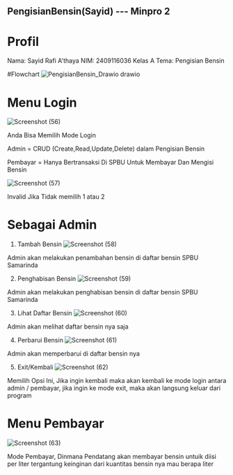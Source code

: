 ## PengisianBensin(Sayid) --- Minpro 2
# Profil
Nama: Sayid Rafi A'thaya
NIM: 2409116036
Kelas A
Tema: Pengisian Bensin

#Flowchart
![PengisianBensin_Drawio drawio](https://github.com/user-attachments/assets/0bbf196b-b030-4695-a43f-f1297cb79b28)


# Menu Login
![Screenshot (56)](https://github.com/user-attachments/assets/8f5187c8-4084-42cc-aa06-39f92e02fa96)

Anda Bisa Memilih Mode Login

Admin = CRUD (Create,Read,Update,Delete) dalam Pengisian Bensin

Pembayar = Hanya Bertransaksi Di SPBU Untuk Membayar Dan Mengisi Bensin

![Screenshot (57)](https://github.com/user-attachments/assets/0c9d10e5-5b7a-403e-8b03-9e10815f8cc3)

Invalid Jika Tidak memilih 1 atau 2

# Sebagai Admin
1. Tambah Bensin
![Screenshot (58)](https://github.com/user-attachments/assets/05b910ac-af7f-4fe3-95a0-2f11fde75b19)

Admin akan melakukan penambahan bensin di daftar bensin SPBU Samarinda

2. Penghabisan Bensin
![Screenshot (59)](https://github.com/user-attachments/assets/76511e6f-103f-4e5b-bbb2-aea0bae36ac7)

Admin akan melakukan penghabisan bensin di daftar bensin SPBU Samarinda

3. Lihat Daftar Bensin
![Screenshot (60)](https://github.com/user-attachments/assets/cb8c3fb3-77c3-4f10-8239-c0406b352822)

Admin akan melihat daftar bensin nya saja

4. Perbarui Bensin
![Screenshot (61)](https://github.com/user-attachments/assets/a9ff111e-7c76-4ada-8f21-fbdf90df0345)

Admin akan memperbarui di daftar bensin nya 

5. Exit/Kembali
![Screenshot (62)](https://github.com/user-attachments/assets/69cbe05b-df60-462c-a594-6e709dd7d06c)

Memilih Opsi Ini, Jika ingin kembali maka akan kembali ke mode login antara admin / pembayar, jika ingin ke mode exit, maka akan langsung keluar dari program

# Menu Pembayar
![Screenshot (63)](https://github.com/user-attachments/assets/78353dae-1316-4824-8323-06eacc98a424)

Mode Pembayar, Dinmana Pendatang akan membayar bensin untuik diisi per liter tergantung keinginan dari kuantitas bensin nya mau berapa liter
